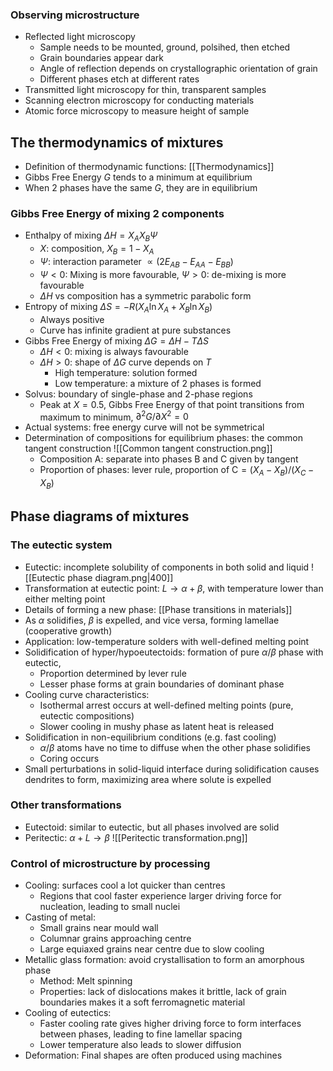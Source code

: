 ### Observing microstructure
- Reflected light microscopy
	- Sample needs to be mounted, ground, polsihed, then etched
	- Grain boundaries appear dark
	- Angle of reflection depends on crystallographic orientation of grain
	- Different phases etch at different rates
- Transmitted light microscopy for thin, transparent samples
- Scanning electron microscopy for conducting materials
- Atomic force microscopy to measure height of sample

## The thermodynamics of mixtures
- Definition of thermodynamic functions: [[Thermodynamics]]
- Gibbs Free Energy $G$ tends to a minimum at equilibrium
- When 2 phases have the same $G$, they are in equilibrium

### Gibbs Free Energy of mixing 2 components
- Enthalpy of mixing $\Delta H=X_AX_B\Psi$
	- $X$: composition, $X_B=1-X_A$
	- $\Psi$: interaction parameter $\propto (2E_{AB}-E_{AA}-E_{BB})$
	- $\Psi<0$: Mixing is more favourable, $\Psi>0$: de-mixing is more favourable
	- $\Delta H$ vs composition has a symmetric parabolic form
- Entropy of mixing $\Delta S=-R(X_A\ln X_A+X_B \ln X_B)$
	- Always positive
	- Curve has infinite gradient at pure substances
- Gibbs Free Energy of mixing $\Delta G=\Delta H-T\Delta S$
	- $\Delta H<0$: mixing is always favourable
	- $\Delta H>0$: shape of $\Delta G$ curve depends on $T$
		- High temperature: solution formed
		- Low temperature: a mixture of 2 phases is formed
- Solvus: boundary of single-phase and 2-phase regions
	- Peak at $X=0.5$, Gibbs Free Energy of that point transitions from maximum to minimum, $\partial^2 G/\partial X^2=0$
- Actual systems: free energy curve will not be symmetrical
- Determination of compositions for equilibrium phases: the common tangent construction
![[Common tangent construction.png]]
	- Composition A: separate into phases B and C given by tangent
	- Proportion of phases: lever rule, proportion of C$=(X_A-X_B)/(X_C-X_B)$

## Phase diagrams of mixtures
### The eutectic system
- Eutectic: incomplete solubility of components in both solid and liquid
![[Eutectic phase diagram.png|400]]
- Transformation at eutectic point: $L\rightarrow \alpha+\beta$, with temperature lower than either melting point
- Details of forming a new phase: [[Phase transitions in materials]]
- As $\alpha$ solidifies, $\beta$ is expelled, and vice versa, forming lamellae (cooperative growth)
- Application: low-temperature solders with well-defined melting point
- Solidification of hyper/hypoeutectoids: formation of pure $\alpha/\beta$ phase with eutectic, 
	- Proportion determined by lever rule
	- Lesser phase forms at grain boundaries of dominant phase
- Cooling curve characteristics:
	- Isothermal arrest occurs at well-defined melting points (pure, eutectic compositions)
	- Slower cooling in mushy phase as latent heat is released
- Solidification in non-equilibrium conditions (e.g. fast cooling)
	- $\alpha/\beta$ atoms have no time to diffuse when the other phase solidifies
	- Coring occurs
- Small perturbations in solid-liquid interface during solidification causes dendrites to form, maximizing area where solute is expelled

### Other transformations
- Eutectoid: similar to eutectic, but all phases involved are solid
- Peritectic: $\alpha+L\rightarrow\beta$
![[Peritectic transformation.png]]

### Control of microstructure by processing
- Cooling: surfaces cool a lot quicker than centres
	- Regions that cool faster experience larger driving force for nucleation, leading to small nuclei
- Casting of metal:
	- Small grains near mould wall
	- Columnar grains approaching centre
	- Large equiaxed grains near centre due to slow cooling
- Metallic glass formation: avoid crystallisation to form an amorphous phase
	- Method: Melt spinning
	- Properties: lack of dislocations makes it brittle, lack of grain boundaries makes it a soft ferromagnetic material
- Cooling of eutectics:
	- Faster cooling rate gives higher driving force to form interfaces between phases, leading to fine lamellar spacing
	- Lower temperature also leads to slower diffusion
- Deformation: Final shapes are often produced using machines